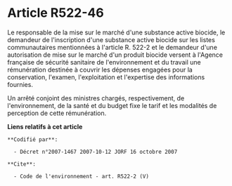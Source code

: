 # Article R522-46

Le responsable de la mise sur le marché d'une substance active biocide, le demandeur de l'inscription d'une substance active
biocide sur les listes communautaires mentionnées à l'article R. 522-2 et le demandeur d'une autorisation de mise sur le
marché d'un produit biocide versent à l'Agence française de sécurité sanitaire de l'environnement et du travail une
rémunération destinée à couvrir les dépenses engagées pour la conservation, l'examen, l'exploitation et l'expertise des
informations fournies.

Un arrêté conjoint des ministres chargés, respectivement, de l'environnement, de la santé et du budget fixe le tarif et les
modalités de perception de cette rémunération.

**Liens relatifs à cet article**

	**Codifié par**:

	  - Décret n°2007-1467 2007-10-12 JORF 16 octobre 2007

	**Cite**:

	  - Code de l'environnement - art. R522-2 (V)

